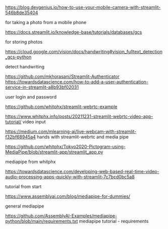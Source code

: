 https://blog.devgenius.io/how-to-use-your-mobile-camera-with-streamlit-546b8de35404

for taking a photo from a mobile phone

https://docs.streamlit.io/knowledge-base/tutorials/databases/gcs

for storing photos

https://cloud.google.com/vision/docs/handwriting#vision_fulltext_detection_gcs-python

detect handwriting

https://github.com/mkhorasani/Streamlit-Authenticator
https://towardsdatascience.com/how-to-add-a-user-authentication-service-in-streamlit-a8b93bf02031

user login and password


https://github.com/whitphx/streamlit-webrtc-example

https://www.whitphx.info/posts/20211231-streamlit-webrtc-video-app-tutorial/
video input

https://medium.com/mlearning-ai/live-webcam-with-streamlit-f32bf68945a4
hands with streamlit-webrtc and media pipe

https://github.com/whitphx/Tokyo2020-Pictogram-using-MediaPipe/blob/streamlit-app/streamlit_app.py

mediapipe from whitphx

https://towardsdatascience.com/developing-web-based-real-time-video-audio-processing-apps-quickly-with-streamlit-7c7bcd0bc5a8

tutorial from start

https://www.assemblyai.com/blog/mediapipe-for-dummies/

general mediapipe

https://github.com/AssemblyAI-Examples/mediapipe-python/blob/main/requirements.txt
mediapipe tutorial - requirements